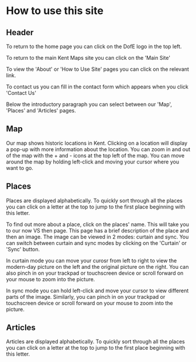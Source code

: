 <param ve-config 
       title="Kent Maps DofE: How to"
       layout="index">

# How to use this site

## Header

To return to the home page you can click on the DofE logo in the top left.

To return to the main Kent Maps site you can click on the 'Main Site'

To view the 'About' or 'How to Use Site' pages you can click on the relevant link.

To contact us you can fill in the contact form which appears when you click 'Contact Us'

Below the introductory paragraph you can select between our 'Map', 'Places' and 'Articles' pages.

## Map

Our map shows historic locations in Kent. Clicking on a location will display a pop-up with more information about the location. You can zoom in and out of the map with the + and - icons at the top left of the map. You can move around the map by holding left-click and moving your cursor where you want to go.

## Places

Places are displayed alphabetically. To quickly sort through all the places you can click on a letter at the top to jump to the first place beginning with this letter.

To find out more about a place, click on the places' name. This will  take you to our now VS then page. This page has a brief description of the place and then an image. The image can be viewed in 2 modes: curtain and sync. You can switch between curtain and sync modes by clicking on the 'Curtain' or 'Sync' button.

In curtain mode you can move your curosr from left to right to view the modern-day picture on the left and the original picture on the right. You can also pinch in on your trackpad or touchscreen device or scroll forward on your mouse to zoom into the picture.

In sync mode you can hold left-click and move your cursor to view different parts of the image. Similarly, you can pinch in on your trackpad or touchscreen device or scroll forward on your mouse to zoom into the picture.

## Articles

Articles are displayed alphabetically. To quickly sort through all the places you can click on a letter at the top to jump to the first place beginning with this letter.
